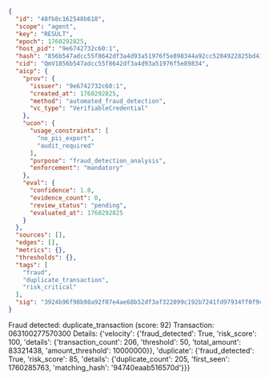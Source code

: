 ```json
{
  "id": "48fb8c162548b618",
  "scope": "agent",
  "key": "RESULT",
  "epoch": 1760292825,
  "host_pid": "9e6742732c60:1",
  "hash": "856b547adcc55f8642df3a4d93a51976f5e898344a92cc5284922825bd41bef5",
  "cid": "QmV1856b547adcc55f8642df3a4d93a51976f5e89834",
  "aicp": {
    "prov": {
      "issuer": "9e6742732c60:1",
      "created_at": 1760292825,
      "method": "automated_fraud_detection",
      "vc_type": "VerifiableCredential"
    },
    "ucon": {
      "usage_constraints": [
        "no_pii_export",
        "audit_required"
      ],
      "purpose": "fraud_detection_analysis",
      "enforcement": "mandatory"
    },
    "eval": {
      "confidence": 1.0,
      "evidence_count": 0,
      "review_status": "pending",
      "evaluated_at": 1760292825
    }
  },
  "sources": [],
  "edges": [],
  "metrics": {},
  "thresholds": {},
  "tags": [
    "fraud",
    "duplicate_transaction",
    "risk_critical"
  ],
  "sig": "3924b96f98b98a92f07e4ae68b52df3af322099c192b7241fd97934ff0f9cd1f"
}
```

Fraud detected: duplicate_transaction (score: 92)
Transaction: 063100277570300
Details: {'velocity': {'fraud_detected': True, 'risk_score': 100, 'details': {'transaction_count': 206, 'threshold': 50, 'total_amount': 83321438, 'amount_threshold': 10000000}}, 'duplicate': {'fraud_detected': True, 'risk_score': 85, 'details': {'duplicate_count': 205, 'first_seen': 1760285763, 'matching_hash': '94740eaab516570d'}}}